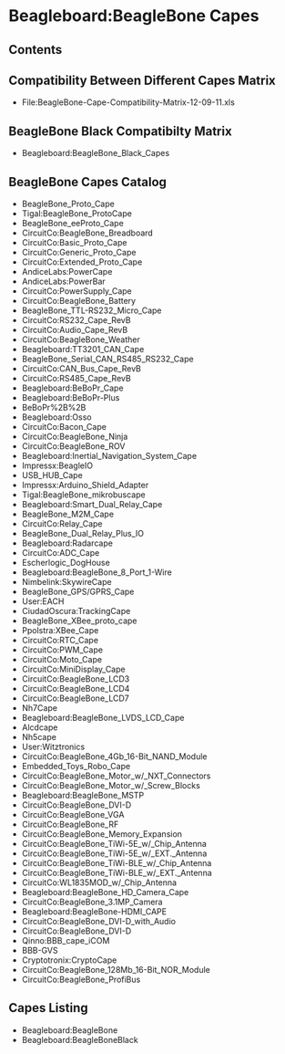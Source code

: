 # Beagleboard:BeagleBone Capes
## Contents
## Compatibility Between Different Capes Matrix
* File:BeagleBone-Cape-Compatibility-Matrix-12-09-11.xls
## BeagleBone Black Compatibilty Matrix
* Beagleboard:BeagleBone_Black_Capes
## BeagleBone Capes Catalog
* BeagleBone_Proto_Cape
* Tigal:BeagleBone_ProtoCape
* BeagleBone_eeProto_Cape
* CircuitCo:BeagleBone_Breadboard
* CircuitCo:Basic_Proto_Cape
* CircuitCo:Generic_Proto_Cape
* CircuitCo:Extended_Proto_Cape
* AndiceLabs:PowerCape
* AndiceLabs:PowerBar
* CircuitCo:PowerSupply_Cape
* CircuitCo:BeagleBone_Battery
* BeagleBone_TTL-RS232_Micro_Cape
* CircuitCo:RS232_Cape_RevB
* CircuitCo:Audio_Cape_RevB
* CircuitCo:BeagleBone_Weather
* Beagleboard:TT3201_CAN_Cape
* BeagleBone_Serial_CAN_RS485_RS232_Cape
* CircuitCo:CAN_Bus_Cape_RevB
* CircuitCo:RS485_Cape_RevB
* Beagleboard:BeBoPr_Cape
* Beagleboard:BeBoPr-Plus
* BeBoPr%2B%2B
* Beagleboard:Osso
* CircuitCo:Bacon_Cape
* CircuitCo:BeagleBone_Ninja
* CircuitCo:BeagleBone_ROV
* Beagleboard:Inertial_Navigation_System_Cape
* Impressx:BeagleIO
* USB_HUB_Cape
* Impressx:Arduino_Shield_Adapter
* Tigal:BeagleBone_mikrobuscape
* Beagleboard:Smart_Dual_Relay_Cape
* BeagleBone_M2M_Cape
* CircuitCo:Relay_Cape
* BeagleBone_Dual_Relay_Plus_IO
* Beagleboard:Radarcape
* CircuitCo:ADC_Cape
* Escherlogic_DogHouse
* Beagleboard:BeagleBone_8_Port_1-Wire
* Nimbelink:SkywireCape
* BeagleBone_GPS/GPRS_Cape
* User:EACH
* CiudadOscura:TrackingCape
* BeagleBone_XBee_proto_cape
* Ppolstra:XBee_Cape
* CircuitCo:RTC_Cape
* CircuitCo:PWM_Cape
* CircuitCo:Moto_Cape
* CircuitCo:MiniDisplay_Cape
* CircuitCo:BeagleBone_LCD3
* CircuitCo:BeagleBone_LCD4
* CircuitCo:BeagleBone_LCD7
* Nh7Cape
* Beagleboard:BeagleBone_LVDS_LCD_Cape
* Alcdcape
* Nh5cape
* User:Witztronics
* CircuitCo:BeagleBone_4Gb_16-Bit_NAND_Module
* Embedded_Toys_Robo_Cape
* CircuitCo:BeagleBone_Motor_w/_NXT_Connectors
* CircuitCo:BeagleBone_Motor_w/_Screw_Blocks
* Beagleboard:BeagleBone_MSTP
* CircuitCo:BeagleBone_DVI-D
* CircuitCo:BeagleBone_VGA
* CircuitCo:BeagleBone_RF
* CircuitCo:BeagleBone_Memory_Expansion
* CircuitCo:BeagleBone_TiWi-5E_w/_Chip_Antenna
* CircuitCo:BeagleBone_TiWi-5E_w/_EXT._Antenna
* CircuitCo:BeagleBone_TiWi-BLE_w/_Chip_Antenna
* CircuitCo:BeagleBone_TiWi-BLE_w/_EXT._Antenna
* CircuitCo:WL1835MOD_w/_Chip_Antenna
* Beagleboard:BeagleBone_HD_Camera_Cape
* CircuitCo:BeagleBone_3.1MP_Camera
* Beagleboard:BeagleBone-HDMI_CAPE
* CircuitCo:BeagleBone_DVI-D_with_Audio
* CircuitCo:BeagleBone_DVI-D
* Qinno:BBB_cape_iCOM
* BBB-GVS
* Cryptotronix:CryptoCape
* CircuitCo:BeagleBone_128Mb_16-Bit_NOR_Module
* CircuitCo:BeagleBone_ProfiBus
## Capes Listing
* Beagleboard:BeagleBone
* Beagleboard:BeagleBoneBlack
